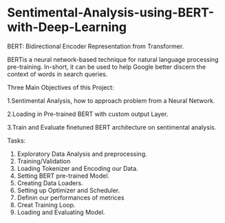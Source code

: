# Sentimental-Analysis-using-BERT-with-Deep-Learning
BERT: Bidirectional Encoder Representation from Transformer.

BERTis a neural network-based technique for natural language processing pre-training.
In-short, it can be used to help Google better discern the context of words in search queries.


Three Main Objectives of this Project:

1.Sentimental Analysis, how to approach problem from a Neural Network.

2.Loading in Pre-trained BERT with custom output Layer.

3.Train and Evaluate finetuned BERT architecture on sentimental analysis.

Tasks:
1) Exploratory Data Analysis and preprocessing.
2) Training/Validation
3) Loading Tokenizer and Encoding our Data.
4) Setting BERT pre-trained Model.
5) Creating Data Loaders.
6) Setting up Optimizer and Scheduler.
7) Definin our performances of metrices
8) Creat Training Loop.
9) Loading and Evaluating Model.

